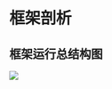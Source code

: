 # 框架剖析

## 框架运行总结构图

![](https://static.zhamao.me/images/docs/a23d8a952cf9c88d395888d220605a4f.png)

